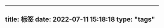 <!--:
 #  @Author           :  Albert Wang
 #  @Time             : 2022-07-10 23:22:36
 #  @Description      :
 #  @Email            :  shadowofgost@outlook.com
 #  @FilePath         : /Blog/source/tags/index.md
 #  @LastTime         : 2022-07-12 00:40:37
 #  @LastAuthor       :  Albert Wang
 #  @Software         :  Vscode
 #  @ Copyright Notice : Copyright (c) 2022 Albert Wang 王子睿, All Rights Reserved.
 # : -->
---
title: 标签
date: 2022-07-11 15:18:18
type: "tags"
---
